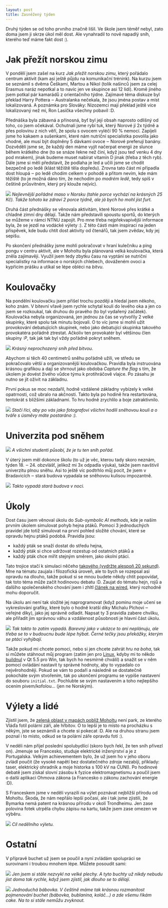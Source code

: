```yaml
---
layout: post
title: Zasněžený týden
---
```


Druhý týden se od toho prvního značně lišil. Ve škole jsem téměř nebyl, zato doma jsem ji skrze úkol měl dost. Ale vynahradil to nově napadlý sníh, kterého teď máme fakt dost :).

# Jak přežít norskou zimu

V pondělí jsem zašel na kurz *Jak přežít norskou zimu*, který pořádalo centrum aktivit (kam asi ještě půjdu na komunikační trénink). Na kurzu jsem se seznámil s dvěma Češkami, Martou a Nikol (tolik našinců jsem za celej Erasmus naráz nepotkal a to navíc jen ve skupince asi 12 lidí). Kromě jiného jsem potkal pár kamarádů z orientačního týdne. Zajímavé téma diskuze byl překlad Harry Pottera ‒ Australanka nečekala, že jsou jména postav a míst lokalizovaná. A poznámka pro Slováky: Nizozemci mají překlad ještě více lokalizovaný než mi, Ron Lasička všechny pobavil :D.

Přednáška byla zábavná a přínosná, byť byl její obsah naprosto odlišný od toho, co jsem očekával. Ochutnali jsme rybí tuk, který Norové jí 2x týdně a přes polovinu z nich věří, že spolu s ovocem vyléčí 90 % nemocí. Zapíjeli jsme ho kakaem a sušenkami, které nám nutriční specialistka povolila jako vhodné, ale musí být doplněny 5 dávkami ovoce ‒ Norové preferují banány. Dozvěděli jsme se, že každý den máme vyjít načerpat energii ze slunce během krátkého dne (to se snáze řekne než činí, když jsou teď venku 4 dny pod mrakem), jinak budeme muset nabírat vitamín D jinak (třeba z těch ryb). Dále jsme si měli představit, že podlaha je led a učili jsme se chodit bezpečně po ledě (klást těžiště těla dopředu). Zrovna tato část mi připadla dost hloupá ‒ po ledě chodím celkem v pohodě a přitom nevím, kde mám těžiště (to je možná dáno tím, že nechodím po *modrém ledě*, tedy spíš v češtině průsvitném, který prý klouže nejvíc).

![](https://raw.githubusercontent.com/Bender250/bender250.github.io/master/images/snowy_week/salmon.JPG)
*Nejlevnější pořádné maso v Norsku (tahle porce vychází na krásných 25 Kč). Takže tohoto ke zdraví 2 porce týdně, ale já bych ho mohl jíst furt.*

Druhá část přednášky se věnovala aktivitám, které Norové přes krátké a chladné zimní dny dělají. Takže nám představili spoustu sportů, do kterých se můžeme v rámci NTNU zapojit. Pro mne třeba nejpřekvapivější informace byla, že se jezdí na vodácké výlety :). Z této části mám inspiraci na jeden příspěvek, kde budu chtít dost aktivity od čtenářů, tak jsem zvědav, kdy jej sepíšu.

Po skončení přednášky jsme mohli pokračovat v hraní kulečníku a ping pongu v centru aktivit, ale v Moholtu byla plánovaná velká koulovačka, která zněla zajímavěji. Využil jsem tedy zbytku času na vyptání se nutriční specialistky na informace o norských chlebech, dováženém ovoci a kypřícím prášku a utíkal se lépe obléci na *bitvu*.

# Koulovačky

Na pondělní koulovačku jsem přišel trochu později a hledal jsem někoho, koho znám. V bitevní vřavě jsem rychle schytal kouli do levého oka a jen co jsem se rozkoukal, tak druhou do pravého (to byl vydařený začátek). Koulovačka nebyla organizovaná, jen jednou za čas se vytvořily 2 velké skupinky, které spolu tak minutu bojovali. O to víc jsme si mohli užít provokování debatujících skupinek, nebo jako debatující skupinka takového provokatéra pořádně ztrestat. Ačkoliv ten provokatér byl většinou člen skupiny *:P*, tak jak tak byl vždy pořádně pokryt sněhem.

![](https://raw.githubusercontent.com/Bender250/bender250.github.io/master/images/snowy_week/battle_place.jpg)
*Krásný neprochozený sníh před bitvou.*

Abychom si těch 40 centimetrů sněhu pořádně užili, ve středu se pokračovalo větší a organizovanější koulovačkou. Pravidla byla instruována krásnou grafikou a dají se shrnout jako obdoba *Capture the flag* s tím, že úkolem je dovést živého vůdce týmu k protihráčově vlajce. Po zásahu je nutno se jít oživit na základnu.

První pokus se moc nezdařil, hodně vzdálené základny vybízely k velké opatrnosti, což ubralo na akčnosti. Takto byla po hodině hra restartována, tentokrát s bližšími základnami. To hru hodně zrychlilo a boje zatraktivnilo.

![](https://raw.githubusercontent.com/Bender250/bender250.github.io/master/images/snowy_week/attack.JPG)
*Stačí říci, aby po vás jako fotografovi všichni hodili sněhovou kouli a o tváře s úsměvy máte postaráno :).*

# Univerzita pod sněhem

![](https://raw.githubusercontent.com/Bender250/bender250.github.io/master/images/snowy_week/school_day.jpg)
*A všichni studenti působí, že je tu ten sníh pořád.*

V úterý jsem měl dokonce školu (to už je věc, kterou tady skoro neznám, týden 18. ‒ 24. obzvlášť, jelikož mi 3x odpadla výuka), takže jsem navštívil univerzitu plnou sněhu. Asi to ještě víc podtrhlo můj pocit, že jsem v Bradavicích ‒ stará budova vypadala se sněhovou kulisou impozantně.

![](https://raw.githubusercontent.com/Bender250/bender250.github.io/master/images/snowy_week/school.jpg)
*Takto vypadá stará budova v noci.*

# Úkoly

Dost času jsem věnoval úkolu do *Sub-symbolic AI methods*, kde je naším prvním úkolem simulovat pohyb hejna ptáků. Pomocí 3 jednoduchých pravidel jde totiž simulovat na první pohled složité chování, které se opravdu hejnu ptáků podobá. Pravidla jsou:

 * každý pták se snaží dostat do středu hejna,
 * každý pták si chce udržovat rozestup od ostatních ptáků a
 * každý pták chce mířit stejným směrem, jako okolní ptáci.

Tato trojice stačí k simulaci něčeho [takového (vydržte alespoň 20 sekund)](https://www.youtube.com/watch?v=M028vafB0l8). Mne na tématu zaujala i filozofická úroveň, ale to bych se rozepsal asi opravdu na dlouho, takže pokud si se mnou budete někdy chtít popovídat, tak toto téma může začít hodinovou debatu :D. Zaujat do tématu hejn, rojů a dalšího společenského chování jsem i zhltl [článek na wired](http://www.wired.com/2013/03/powers-of-swarms/), který rozhodně mohu doporučit.

Na úkolu ani není tak složité jej naprogramovat (když pominu moje učení se vykreslování grafiky, které bylo o hodně kratší díky Michalu Plchovi ‒ veřejné díky), jako jej správně odladit. Napsat ty 3 pravidla zabere chvilku, ale přiřadit jim správnou váhu a vzdálenost působnosti je hlavní část úkolu.

![](https://raw.githubusercontent.com/Bender250/bender250.github.io/master/images/snowy_week/swarm.png)
*Tak takto to zatím vypadá. Barevný jako v ukázce to ani neplánuju, ale třeba se to v budoucnu bude lépe hýbat. Černé tečky jsou překážky, kterým se ptáci vyhýbají.*

Takže pokud mi chcete pomoci, nebo si jen chcete zahrát *hru na boha*, tak si můžete stáhnout můj program  (zatím jen pro [Linux](https://raw.githubusercontent.com/Bender250/bender250.github.io/master/multi/swarm), kdyby mi to někdo [buildnul](https://github.com/Bender250/ntnu-ai) v Qt 5.5 pro Win, tak bych ho nesmírně chválil) a snažit se v něm pomocí ovládání nastavit ty správné hodnoty, aby to vypadalo co nejvěrohodněji. Pokud se vám to podaří a následně se dostatečně pokocháte svým stvořením, tak po ukončení programu se vypíše nastavení do souboru `initial.txt`. Pochlubte se svým nastavením a toho nejlepšího ocením pivem/kofolou... (jen ne Norským).

# Výlety a lidé

Zjistil jsem, že [zelená oblast v mapách poblíž Moholtu](https://mapy.cz/s/qnqN) není park, ze kterého Vláďa fotil polární záři, ale hřbitov. O to lepší je to místo na procházku s někým, jste se seznámili a chcete si pokecat :D. Ale na druhou stranu jsem poznal i to místo, odkud se ta polární záře opravdu fotí :).

V neděli nám přijel poslední spolubydlící (skoro bych řekl, že ten sníh přivezl on). Jmenuje se Francesko, studuje elektrické inženýrství a je z Portugalska. Velkým achievementem bylo, že už jsem ho v jeho oboru zvládl poučit (že vysoké napětí bez dostatečného zdroje nezabíjí, příklady: taser, elektrický ohradník a moje historka s 100 kV na CUNI). Po hodinové debatě jsem získal slovní zásobu k fyzice elektromagnetismu a poučil jsem o další aplikaci Ohmova zákona (a Francesko o zákonu zachování energie :D).

S Franceskem jsme v neděli vyrazili na výlet poznávat nejbližší přírodu od Moholtu. Škoda, že nám nepřálo lepší počasí, ale i tak jsme zjistili, že Bymarka nemá patent na krásnou přírodu v okolí Trondheimu. Jen zase polovina fotek utrpěla chybu zápisu na kartu, takže jsem zase omezen ve výběru.

![](https://raw.githubusercontent.com/Bender250/bender250.github.io/master/images/snowy_week/hytta.JPG)
*Cíl nedělního výletu.*

# Ostatní

V přípravě buchet už jsem se poučil a nyní zvládám spolupráci se surovinami i troubou mnohem lépe. Můžete posoudit sami:

![](https://raw.githubusercontent.com/Bender250/bender250.github.io/master/images/snowy_week/cake1.JPG)
*Jen jsem si stále nezvykl na velké plechy. A tyto buchty už nikdy nebudu jíst doma tak rychle, když jsem zjistil, jak dlouho se to dělají.*


![](https://raw.githubusercontent.com/Bender250/bender250.github.io/master/images/snowy_week/cake2.JPG)
*Jednoduchá bábovka. V češtině máme tak krásnou rozmanitost pojmenování buchet (bábovka, bublanina, koláč...) a zde všemu říkám cake. Na to si stále nemůžu zvyknout.*
